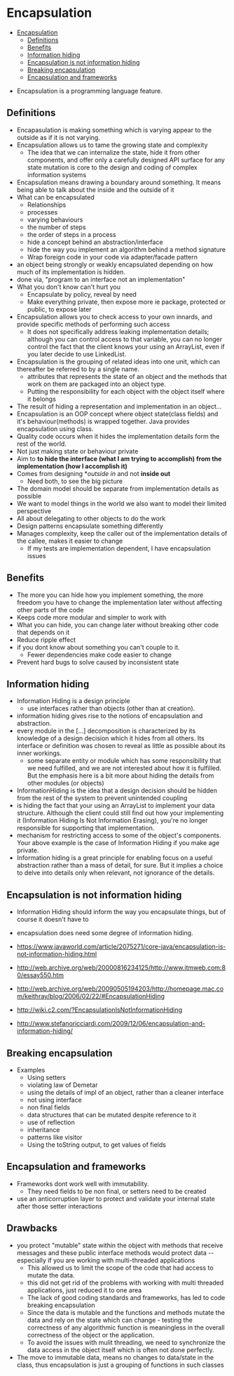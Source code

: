 # Encapsulation

<!-- TOC depthFrom:1 depthTo:6 withLinks:1 updateOnSave:1 orderedList:0 -->

- [Encapsulation](#encapsulation)
	- [Definitions](#definitions)
	- [Benefits](#benefits)
	- [Information hiding](#information-hiding)
	- [Encapsulation is not information hiding](#encapsulation-is-not-information-hiding)
	- [Breaking encapsulation](#breaking-encapsulation)
	- [Encapsulation and frameworks](#encapsulation-and-frameworks)

<!-- /TOC -->

- Encapsulation is a programming language feature.

## Definitions

- Encapasulation is making something which is varying appear to the outside as if it is not varying.
- Encapsulation allows us to tame the growing state and complexity
  - The idea that we can internalize the state, hide it from other components, and offer only a carefully designed API surface for any state mutation is core to the design and coding of complex information systems
- Encapsulation means drawing a boundary around something. It means being able to talk about the inside and the outside of it
- What can be encapsulated
  - Relationships
  - processes
  - varying behaviours
  - the number of steps
  - the order of steps in a process
  - hide a concept behind an abstraction/interface
  - hide the way you implement an algorithm behind a method signature
  - Wrap foreign code in your code via adapter/facade pattern
- an object being strongly or weakly encapsulated depending on how much of its implementation is hidden.
- done via, "program to an interface not an implementation"
- What you don't know can't hurt you
  - Encapsulate by policy, reveal by need
  - Make everything private, then expose more ie package, protected or public, to expose later
- Encapsulation allows you to check access to your own innards, and provide specific methods of performing such access
  -  It does not specifically address leaking implementation details; although you can control access to that variable, you can no longer control the fact that the client knows your using an ArrayList, even if you later decide to use LinkedList.
- Encapsulation is the grouping of related ideas into one unit, which can thereafter be referred to by a single name.
  - attributes that represents the state of an object and the methods that work on them are packaged into an object type.
  - Putting the responsibility for each object with the object itself where it belongs
- The result of hiding a representation and implementation in an object...
- Encapsulation is an OOP concept where object state(class fields) and it's behaviour(methods) is wrapped together. Java provides encapsulation using class.
- Quality code occurs when it hides the implementation details form the rest of the world.
- Not just making state or behaviour private
- Aim to **to hide the interface (what I am trying to accomplish) from the implementation (how I accomplish it)**
- Comes from designing **outside in* and not **inside out**
  - Need both, to see the big picture
- The domain model should be separate from implementation details as possible
- We want to model things in the world we also want to model their limited perspective
- All about delegating to other objects to do the work
- Design patterns encapsulate something differently
- Manages complexity, keep the caller out of the implementation details of the callee, makes it easier to change
  - If my tests are implementation dependent, I have encapsulation issues


## Benefits

- The more you can hide how you implement something, the more freedom you have to change the implementation later without affecting other parts of the code
- Keeps code more modular and simpler to work with
- What you can hide, you can change later without breaking other code that depends on it
- Reduce ripple effect
- if you dont know about something you can't couple to it.
  - Fewer dependencies make code easier to change
- Prevent hard bugs to solve caused by inconsistent state

## Information hiding

- Information Hiding is a design principle
  - use interfaces rather than objects (other than at creation).
- information hiding gives rise to the notions of encapsulation and abstraction.
- every module in the [...] decomposition is characterized by its knowledge of a design decision which it hides from all others. Its interface or definition was chosen to reveal as little as possible about its inner workings.
  - some separate entity or module which has some responsibility that we need fulfilled, and we are not interested about how it is fulfilled. But the emphasis here is a bit more about hiding the details from other modules (or objects)
- InformationHiding is the idea that a design decision should be hidden from the rest of the system to prevent unintended coupling
- is hiding the fact that your using an ArrayList to implement your data structure. Although the client could still find out how your implementing it (Information Hiding Is Not Information Erasing), you're no longer responsible for supporting that implementation.
- mechanism for restricting access to some of the object's components. Your above example is the case of Information Hiding if you make age private.
- Information hiding is a great principle for enabling focus on a useful abstraction rather than a mass of detail, for sure. But it implies a choice to delve into details only when relevant, not ignorance of the details.

## Encapsulation is not information hiding

- Information Hiding should inform the way you encapsulate things, but of course it doesn't have to
- encapsulation does need some degree of information hiding.

- https://www.javaworld.com/article/2075271/core-java/encapsulation-is-not-information-hiding.html
- http://web.archive.org/web/20000816234125/http://www.itmweb.com:80/essay550.htm
- http://web.archive.org/web/20090505194203/http://homepage.mac.com/keithray/blog/2006/02/22/#EncapsulationHiding
- http://wiki.c2.com/?EncapsulationIsNotInformationHiding
- http://www.stefanoricciardi.com/2009/12/06/encapsulation-and-information-hiding/

## Breaking encapsulation

- Examples
  - Using setters
  - violating law of Demetar
  - using the details of impl of an object, rather than a cleaner interface
  - not using interface
  - non final fields
  - data structures that can be mutated despite reference to it
  - use of reflection
  - inheritance
  - patterns like visitor
  - Using the toString output, to get values of fields

## Encapsulation and frameworks

- Frameworks dont work well with immutability.
  - They need fields to be non final, or setters need to be created
-  use an anticorruption layer to protect and validate your internal state after those setter interactions

## Drawbacks

- you protect "mutable" state within the object with methods that receive messages and these public interface methods would protect data -- especially if you are working with multi-threaded applications
	- This allowed us to limit the scope of the code that had access to mutate the data.
	- this did not get rid of the problems with working with multi threaded applications, just reduced it to one area
	- The lack of good coding standards and frameworks, has led to code breaking encapsulation
	- Since the data is mutable and the functions and methods mutate the data and rely on the state which can change - testing the correctness of any algorithmic function is meaningless in the overall correctness of the object or the application.
	- To avoid the issues with mulit threading, we need to synchronize the data access in the object itself which is often not done perfectly.
- The move to immutable data, means no changes to data/state in the class, thus encapsulation is just a grouping of functions in such classes
